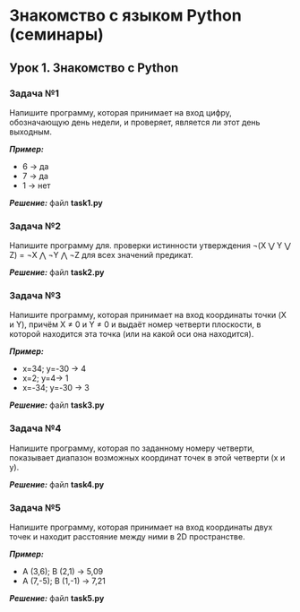 # **Знакомство с языком Python (семинары)**
## **Урок 1. Знакомство с Python**
### **Задача №1**
Напишите программу, которая принимает на вход цифру, обозначающую день недели, и проверяет, является ли этот день выходным.

**_Пример:_**

- 6 -> да
- 7 -> да
- 1 -> нет

**_Решение:_** файл **task1.py**

### **Задача №2**


Напишите программу для. проверки истинности утверждения ¬(X ⋁ Y ⋁ Z) = ¬X ⋀ ¬Y ⋀ ¬Z для всех значений предикат.

**_Решение:_** файл **task2.py**

### **Задача №3**

Напишите программу, которая принимает на вход координаты точки (X и Y), причём X ≠ 0 и Y ≠ 0 и выдаёт номер четверти плоскости, в которой находится эта точка (или на какой оси она находится).

**_Пример:_**

- x=34; y=-30 -> 4
- x=2; y=4-> 1
- x=-34; y=-30 -> 3

**_Решение:_** файл **task3.py**

### **Задача №4**

Напишите программу, которая по заданному номеру четверти, показывает диапазон возможных координат точек в этой четверти (x и y).

**_Решение:_** файл **task4.py**

### **Задача №5**

Напишите программу, которая принимает на вход координаты двух точек и находит расстояние между ними в 2D пространстве.

**_Пример:_**

- A (3,6); B (2,1) -> 5,09
- A (7,-5); B (1,-1) -> 7,21

**_Решение:_** файл **task5.py**